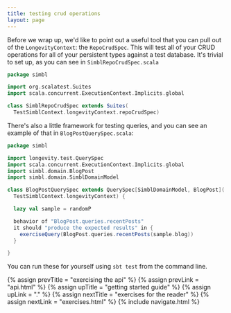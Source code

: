 ```yaml
---
title: testing crud operations
layout: page
---
```


Before we wrap up, we'd like to point out a useful tool that you can
pull out of the `LongevityContext`: the `RepoCrudSpec`. This will test
all of your CRUD operations for all of your persistent types against a
test database. It's trivial to set up, as you can see
in `SimblRepoCrudSpec.scala`

```scala
package simbl

import org.scalatest.Suites
import scala.concurrent.ExecutionContext.Implicits.global

class SimblRepoCrudSpec extends Suites(
  TestSimblContext.longevityContext.repoCrudSpec)
```

There's also a little framework for testing queries, and you can see
an example of that in `BlogPostQuerySpec.scala`:

```scala
package simbl

import longevity.test.QuerySpec
import scala.concurrent.ExecutionContext.Implicits.global
import simbl.domain.BlogPost
import simbl.domain.SimblDomainModel

class BlogPostQuerySpec extends QuerySpec[SimblDomainModel, BlogPost](
  TestSimblContext.longevityContext) {

  lazy val sample = randomP

  behavior of "BlogPost.queries.recentPosts"
  it should "produce the expected results" in {
    exerciseQuery(BlogPost.queries.recentPosts(sample.blog))
  }

}
```

You can run these for yourself using `sbt test` from the command line.

{% assign prevTitle = "exercising the api" %}
{% assign prevLink = "api.html" %}
{% assign upTitle = "getting started guide" %}
{% assign upLink = "." %}
{% assign nextTitle = "exercises for the reader" %}
{% assign nextLink = "exercises.html" %}
{% include navigate.html %}
